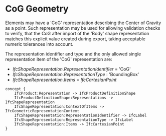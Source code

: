 CoG Geometry
============

Elements may have a 'CoG' representation describing the Center of Gravity as a point. Such representation may be used for allowing validation checks to verify, that the CoG after import of the 'Body' shape representation matches this explicit value created during export, taking acceptable numeric tolerances into account.

The representation identifier and type and the only allowed single representation item of the 'CoG' representation are:

* _IfcShapeRepresentation_._RepresentationIdentifier_ = 'CoG'
* _IfcShapeRepresentation_._RepresentationType_ : 'BoundingBox'
* _IfcShapeRepresentation_._Items_ = _IfcCartesianPoint_

```
concept {
    IfcProduct:Representation -> IfcProductDefinitionShape
    IfcProductDefinitionShape:Representations -> IfcShapeRepresentation
    IfcShapeRepresentation:ContextOfItems -> IfcGeometricRepresentationContext
    IfcShapeRepresentation:RepresentationIdentifier -> IfcLabel
    IfcShapeRepresentation:RepresentationType -> IfcLabel
    IfcShapeRepresentation:Items -> IfcCartesianPoint
}
```
